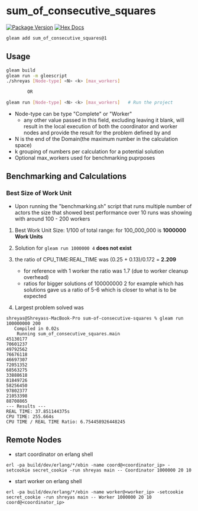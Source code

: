 # sum_of_consecutive_squares

[![Package Version](https://img.shields.io/hexpm/v/sum_of_consecutive_squares)](https://hex.pm/packages/sum_of_consecutive_squares)
[![Hex Docs](https://img.shields.io/badge/hex-docs-ffaff3)](https://hexdocs.pm/sum_of_consecutive_squares/)

```sh
gleam add sum_of_consecutive_squares@1
```

## Usage 

```sh
gleam build
gleam run -m gleescript
./shreyas [Node-type] <N> <k> [max_workers]

        OR

gleam run [Node-type] <N> <k> [max_workers]   # Run the project
```
- Node-type can be type "Complete" or "Worker"
    - any other value passed in this field, excluding leaving it blank, will result in the local 
    execution of both the coordinator and worker nodes and provide the result for the problem 
    defined by <N> and <k>
- N is the end of the Domain(the maximum number in the calculation space)
- k grouping of numbers per calculation for a potential solution
- Optional max_workers used for benchmarking puprposes

## Benchmarking and Calculations

### Best Size of Work Unit
- Upon running the "benchmarking.sh" script that runs multiple number of actors
  the size that showed best performance over 10 runs was showing with around 100 - 200 workers

1. Best Work Unit Size: 1/100 of total range: for 100_000_000 is **1000000 Work Units**

2. Solution for ```gleam run 1000000 4``` **does not exist** 

3. the ratio of CPU_TIME:REAL_TIME was (0.25 + 0.13)/0.172 = **2.209**
    - for reference with 1 worker the ratio was 1.7 (due to worker cleanup overhead)
    - ratios for bigger solutions of 100000000 2 for example which has solutions gave us a ratio of 5-6
    which is closer to what is to be expected

4. Largest problem solved was  
```
shreyas@Shreyass-MacBook-Pro sum-of-consecutive-squares % gleam run 100000000 200
   Compiled in 0.02s
    Running sum_of_consecutive_squares.main
45130177
70601237
49792562
76676118
46697307
72051352
68563275
33888618
81849726
58256450
97802377
21053398
88708865
--- Results ---
REAL TIME: 37.851144375s
CPU TIME: 255.664s
CPU TIME / REAL TIME Ratio: 6.754458926448245
```

## Remote Nodes
- start coordinator on erlang shell
```
erl -pa build/dev/erlang/*/ebin -name coord@<coordinator_ip> -setcookie secret_cookie -run shreyas main -- Coordinator 1000000 20 10
```

- start worker on erlang shell
```
erl -pa build/dev/erlang/*/ebin -name worker@<worker_ip> -setcookie secret_cookie -run shreyas main -- Worker 1000000 20 10 coord@<coordinator_ip>
```

